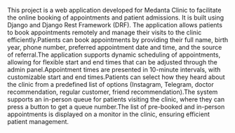 This project is a web application developed for Medanta Clinic to facilitate the online booking of appointments and patient admissions. It is built using Django and Django Rest Framework (DRF). The application allows patients to book appointments remotely and manage their visits to the clinic efficiently.Patients can book appointments by providing their full name, birth year, phone number, preferred appointment date and time, and the source of referral.The application supports dynamic scheduling of appointments, allowing for flexible start and end times that can be adjusted through the admin panel.Appointment times are presented in 10-minute intervals, with customizable start and end times.Patients can select how they heard about the clinic from a predefined list of options (Instagram, Telegram, doctor recommendation, regular customer, friend recommendation).The system supports an in-person queue for patients visiting the clinic, where they can press a button to get a queue number.The list of pre-booked and in-person appointments is displayed on a monitor in the clinic, ensuring efficient patient management.
